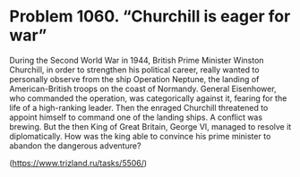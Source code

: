 # Problem 1060. “Churchill is eager for war”

During the Second World War in 1944, British Prime Minister Winston Churchill, in order to strengthen his political career, really wanted to personally observe from the ship Operation Neptune, the landing of American-British troops on the coast of Normandy. General Eisenhower, who commanded the operation, was categorically against it, fearing for the life of a high-ranking leader. Then the enraged Churchill threatened to appoint himself to command one of the landing ships. A conflict was brewing. But the then King of Great Britain, George VI, managed to resolve it diplomatically. How was the king able to convince his prime minister to abandon the dangerous adventure?

(https://www.trizland.ru/tasks/5506/)